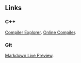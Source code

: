 ## Links
### C++
[Compiler Explorer](https://godbolt.org/).
[Online Compiler](https://www.onlinegdb.com/online_c++_compiler).

### Git
[Markdown Live Preview](https://markdownlivepreview.com/).

